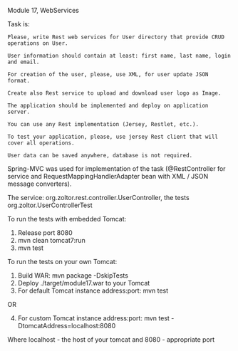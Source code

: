 Module 17, WebServices

Task is:
```
Please, write Rest web services for User directory that provide CRUD operations on User.

User information should contain at least: first name, last name, login and email.

For creation of the user, please, use XML, for user update JSON format.

Create also Rest service to upload and download user logo as Image.

The application should be implemented and deploy on application server.

You can use any Rest implementation (Jersey, Restlet, etc.).

To test your application, please, use jersey Rest client that will cover all operations.

User data can be saved anywhere, database is not required.
```

Spring-MVC was used for implementation of the task (@RestController for service and RequestMappingHandlerAdapter bean with XML / JSON message converters).

The service: org.zoltor.rest.controller.UserController, the tests org.zoltor.UserControllerTest

To run the tests with embedded Tomcat:

1. Release port 8080
2. mvn clean tomcat7:run
3. mvn test

To run the tests on your own Tomcat:

1. Build WAR: mvn package -DskipTests
2. Deploy ./target/module17.war to your Tomcat
3. For default Tomcat instance address:port: mvn test

OR

4. For custom Tomcat instance address:port: mvn test -DtomcatAddress=localhost:8080

Where localhost - the host of your tomcat and 8080 - appropriate port
